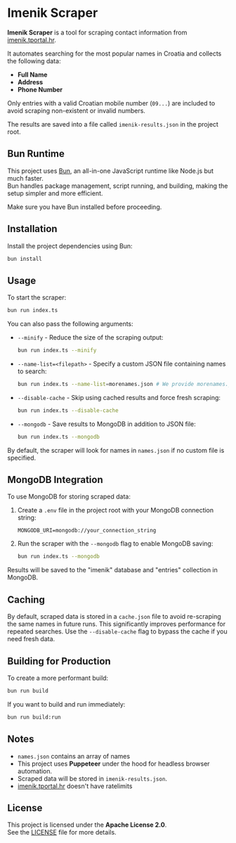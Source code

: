 # Imenik Scraper

**Imenik Scraper** is a tool for scraping contact information from [imenik.tportal.hr](https://imenik.tportal.hr/).

It automates searching for the most popular names in Croatia and collects the following data:

- **Full Name**
- **Address**
- **Phone Number**

Only entries with a valid Croatian mobile number (`09...`) are included to avoid scraping non-existent or invalid numbers.

The results are saved into a file called `imenik-results.json` in the project root.

## Bun Runtime

This project uses [Bun](https://bun.sh/), an all-in-one JavaScript runtime like Node.js but much faster.  
Bun handles package management, script running, and building, making the setup simpler and more efficient.

Make sure you have Bun installed before proceeding.

## Installation

Install the project dependencies using Bun:

```bash
bun install
```

## Usage

To start the scraper:

```bash
bun run index.ts
```

You can also pass the following arguments:

- `--minify` - Reduce the size of the scraping output:

  ```bash
  bun run index.ts --minify
  ```

- `--name-list=<filepath>` - Specify a custom JSON file containing names to search:

  ```bash
  bun run index.ts --name-list=morenames.json # We provide morenames.json
  ```

- `--disable-cache` - Skip using cached results and force fresh scraping:

  ```bash
  bun run index.ts --disable-cache
  ```

- `--mongodb` - Save results to MongoDB in addition to JSON file:
  ```bash
  bun run index.ts --mongodb
  ```

By default, the scraper will look for names in `names.json` if no custom file is specified.

## MongoDB Integration

To use MongoDB for storing scraped data:

1. Create a `.env` file in the project root with your MongoDB connection string:

   ```
   MONGODB_URI=mongodb://your_connection_string
   ```

2. Run the scraper with the `--mongodb` flag to enable MongoDB saving:
   ```bash
   bun run index.ts --mongodb
   ```

Results will be saved to the "imenik" database and "entries" collection in MongoDB.

## Caching

By default, scraped data is stored in a `cache.json` file to avoid re-scraping the same names in future runs. This significantly improves performance for repeated searches. Use the `--disable-cache` flag to bypass the cache if you need fresh data.

## Building for Production

To create a more performant build:

```bash
bun run build
```

If you want to build and run immediately:

```bash
bun run build:run
```

## Notes

- `names.json` contains an array of names
- This project uses **Puppeteer** under the hood for headless browser automation.
- Scraped data will be stored in `imenik-results.json`.
- [imenik.tportal.hr](https://imenik.tportal.hr/) doesn't have ratelimits

## License

This project is licensed under the **Apache License 2.0**.  
See the [LICENSE](./LICENSE) file for more details.

